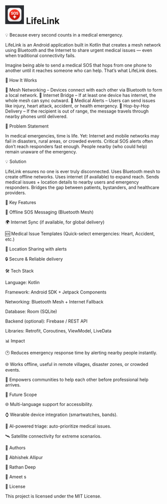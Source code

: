 # <img src="lifelinkimage.png" alt="LifeLink Logo" width="60"/> LifeLink 

💡 Because every second counts in a medical emergency.

LifeLink is an Android application built in Kotlin that creates a mesh network using Bluetooth and the Internet to share urgent medical issues — even when traditional connectivity fails.

Imagine being able to send a medical SOS that hops from one phone to another until it reaches someone who can help. That’s what LifeLink does.

🚀 How It Works

🔹 Mesh Networking – Devices connect with each other via Bluetooth to form a local network.
🔹 Internet Bridge – If at least one device has internet, the whole mesh can sync outward.
🔹 Medical Alerts – Users can send issues like injury, heart attack, accident, or health emergency.
🔹 Hop-by-Hop Delivery – If the recipient is out of range, the message travels through nearby phones until delivered.

📌 Problem Statement

In medical emergencies, time is life. Yet:
Internet and mobile networks may fail in disasters, rural areas, or crowded events.
Critical SOS alerts often don’t reach responders fast enough.
People nearby (who could help) remain unaware of the emergency.

💡 Solution

LifeLink ensures no one is ever truly disconnected.
Uses Bluetooth mesh to create offline networks.
Uses internet (if available) to expand reach.
Sends medical issues + location details to nearby users and emergency responders.
Bridges the gap between patients, bystanders, and healthcare providers.

🌟 Key Features

📱 Offline SOS Messaging (Bluetooth Mesh)

🌍 Internet Sync (if available, for global delivery)

🆘 Medical Issue Templates (Quick-select emergencies: Heart, Accident, etc.)

📍 Location Sharing with alerts

🔒 Secure & Reliable delivery

🛠️ Tech Stack

Language: Kotlin

Framework: Android SDK + Jetpack Components

Networking: Bluetooth Mesh + Internet Fallback

Database: Room (SQLite)

Backend (optional): Firebase / REST API

Libraries: Retrofit, Coroutines, ViewModel, LiveData

📊 Impact

🕑 Reduces emergency response time by alerting nearby people instantly.

🌐 Works offline, useful in remote villages, disaster zones, or crowded events.

💙 Empowers communities to help each other before professional help arrives.

🚧 Future Scope

🌐 Multi-language support for accessibility.

⌚ Wearable device integration (smartwatches, bands).

🤖 AI-powered triage: auto-prioritize medical issues.

🛰️ Satellite connectivity for extreme scenarios.

🤝 Authors

👤 Abhishek Allipur

👤 Rathan Deep

👤 Ameet s

📜 License

This project is licensed under the MIT License.
